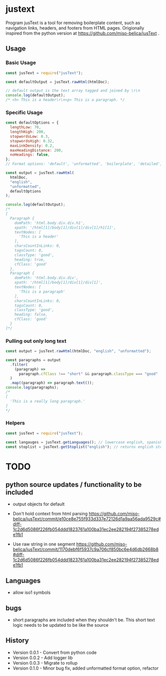 # justext

Program jusText is a tool for removing boilerplate content, such as navigation links, headers, and footers from HTML pages. Origionally inspired from the python version at https://github.com/miso-belica/jusText .

## Usage

### Basic Usage

```js
const jusText = require("jusText");

const defaultOutput = jusText.rawHtml(htmlDoc);

// default output is the text array tagged and joined by \r\n
console.log(defaultOutput);
/* <h> This is a header\r\n<p> This is a paragraph. */
```

### Specific Usage

```js
const defaultOptions = {
  lengthLow: 70,
  lengthHigh: 200,
  stopwordsLow: 0.3,
  stopwordsHigh: 0.32,
  maxLinkDensity: 0.2,
  maxHeadingDistance: 200,
  noHeadings: false,
};
// Format options: 'default', 'unformatted', 'boilerplate', 'detailed', 'krdwrd'

const output = jusText.rawHtml(
  htmlDoc,
  "english",
  "unformatted",
  defaultOptions
);

console.log(defaultOutput);
/* 
[
  Paragraph {
    domPath: 'html.body.div.div.h1',
    xpath: '/html[1]/body[1]/div[1]/div[1]/h1[1]',
    textNodes: [
      'This is a header'
    ],
    charsCountInLinks: 0,
    tagsCount: 0,
    classType: 'good',
    heading: true,
    cfClass: 'good'
  },
  Paragraph {
    domPath: 'html.body.div.div',
    xpath: '/html[1]/body[1]/div[1]/div[1]',
    textNodes: [
      'This is a paragraph'
    ],
    charsCountInLinks: 0,
    tagsCount: 0,
    classType: 'good',
    heading: false,
    cfClass: 'good'
  }
]*/
```

### Pulling out only long text

```js
const output = jusText.rawHtml(htmlDoc, "english", "unformatted");

const paragraphs = output
  .filter(
    (paragraph) =>
      paragraph.cfClass !== "short" && paragraph.classType === "good"
  )
  .map((paragraph) => paragraph.text());
console.log(paragraphs);
/* 
[
  'This is a really long paragraph.'
]
*/
```

### Helpers

```js
const jusText = require("jusText");

const langauges = jusText.getLanguages(); // lowercase english, spanish, german, etc.
const stoplist = jusText.getStoplist("english"); // returns english stoplist, returns empty array if language isn't available
```

# TODO

## python source updates / functionality to be included

- output objects for default

- Don't hold context from html parsing https://github.com/miso-belica/jusText/commit/e10ce8e755f933d337e72126d1a9aa56ada9529c#diff-1c2d6d5086f226fb054ddd1823761a100ba31ec2ee282194f27385278ede1fb1

- Use raw string in one segment https://github.com/miso-belica/jusText/commit/1170debf6f5937c9a706cf850bc6e4d6db2668b8#diff-1c2d6d5086f226fb054ddd1823761a100ba31ec2ee282194f27385278ede1fb1

## Languages

- allow iso1 symbols

## bugs

- short paragraphs are included when they shouldn't be. This short text logic needs to be updated to be like the source

## History

- Version 0.0.1 - Convert from python code
- Version 0.0.2 - Add logger lib
- Version 0.0.3 - Migrate to rollup
- Version 0.1.0 - Minor bug fix, added unformatted format option, refactor
